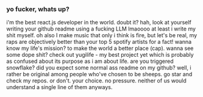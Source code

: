 ### yo fucker, whats up?

i'm the best react.js developer in the world. doubt it? hah, look at yourself writing your github readme using a fucking LLM lmaoooo at least i write my shit myself. oh also I make music that only i think is fire, but let's be real, my raps are objectively better than your top 5 spotify artists for a fact! wanna know my life's mission? to make the world a better place (cap). wanna see some dope shit? check out yugilife - my best project yet which is probably as confused about its purpose as i am about life. are you triggered snowflake? did you expect some normal ass readme on my github? well, i rather be original among people who've chosen to be sheeps. go star and check my repos. or don't. your choice. no pressure. neither of us would understand a single line of them anyways.
